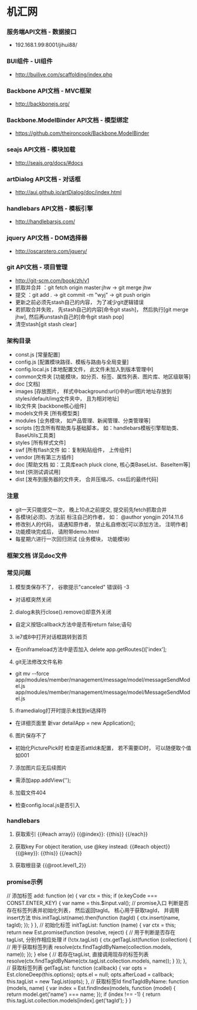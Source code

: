 机汇网
====

### 服务端API文档 - 数据接口
- 192.168.1.99:8001/jihui88/

### BUI组件 - UI组件
- http://builive.com/scaffolding/index.php

### Backbone API文档 - MVC框架
- http://backbonejs.org/

### Backbone.ModelBinder API文档 - 模型绑定
- https://github.com/theironcook/Backbone.ModelBinder

### seajs API文档 - 模块加载
- http://seajs.org/docs/#docs

### artDialog API文档 - 对话框
- http://aui.github.io/artDialog/doc/index.html

### handlebars API文档 - 模板引擎
- http://handlebarsjs.com/

### jquery API文档 - DOM选择器
- http://oscarotero.com/jquery/

### git API文档 - 项目管理
- http://git-scm.com/book/zh/v1
- 抓取并合并 ：git fetch origin master:jhw -> git merge jhw
- 提交 ：git add . -> git commit -m "wyj" -> git push origin
- 更新之前必须先stash自己的内容， 为了减少git逻辑错误
- 若抓取合并失败， 先stash自己的内容[命令git stash]， 然后执行[git merge jhw], 然后再unstash自己的[命令git stash pop]
- 清空stash[git stash clear]

### 架构目录
- const.js [常量配置]
- config.js [配置模块路径、模板与路由与全局变量]
- config.local.js [本地配置文件， 此文件未加入到版本管理中]
- common文件夹 [功能模块，如分页、标签、属性列表、图片库、地区级联等]
- doc [文档]
- images [存放图片， 样式中background:url()中的url图片地址存放到styles/default/img文件夹中， 且为相对地址]
- lib文件夹 [backbone核心组件]
- models文件夹 [所有模型类]
- modules [业务模块， 如产品管理、新闻管理、分类管理等]
- scripts [包含所有帮助类与基础脚本， 如：handlebars模板引擎帮助类、BaseUtils工具类]
- styles [所有样式文件]
- swf [所有flash文件 如：复制粘贴组件， 上传组件]
- vendor [所有第三方插件]
- doc [帮助文档 如：工具库each pluck clone, 核心类BaseList、BaseItem等]
- test [供测试调试用]
- dist [发布到服务器的文件夹， 合并压缩JS、css后的最终代码]

### 注意
- git一天只能提交一次， 晚上10点之前提交, 提交前先fetch抓取合并
- 各模块[必须]、方法前 标注自己的作者， 如： @author yongjin 2014.11.6
- 修改别人的代码， 请通知原作者， 禁止私自修改[可以添加方法， 注明作者]
- 功能模块完成后， 请附带demo.html
- 每星期六进行一次回归测试 (业务模块， 功能模块)

### 框架文档 详见doc文件
 
### 常见问题
1) 模型类保存不了， 谷歌提示"canceled" 错误码 -3  
 - 对话框突然关闭
2) dialog未执行close().remove()却意外关闭
 - 自定义按钮callback方法中是否有return false;语句
3) ie7或8中打开对话框跳转到首页
 - 在oniframeload方法中是否加入 delete app.getRoutes()['index'];
4) git无法修改文件名称
 - git mv --force app/modules/member/management/message/model/messageSendModel.js  app/modules/member/management/message/model/MessageSendModel.js 
5) iframedialog打开时提示未找到el选择符
 - 在详细页面里 新var detailApp = new Application();
6) 图片保存不了
 - 初始化PicturePick时 检查是否attId未配置， 若不需要ID时， 可以随便取个值如001
7) 添加图片后无后续图片
 - 需添加app.addView('');
8) 加载文件404
 - 检查config.local.js是否引入
 
### handlebars
1) 获取索引
{{#each array}}
    {{@index}}: {{this}}
{{/each}}

2) 获取key
For object iteration, use @key instead:
{{#each object}}
    {{@key}}: {{this}}
{{/each}} 
3) 获取根目录
{{@root.level1_2}}

### promise示例
// 添加标签
add: function (e) {
  var ctx = this;
  if (e.keyCode === CONST.ENTER_KEY) {
    var name = this.$input.val();
    // promise入口 判断是否存在标签列表并初始化列表， 然后返回tagId。 核心用于获取tagId， 并调用insert方法
    this.initTagList(name).then(function (tagId) {
       ctx.insert(name, tagId);
    });
  }
},
// 初始化标签
initTagList: function (name) {
    var ctx = this;
    return new Est.promise(function (resolve, reject) {
        // 用于判断是否存在tagList, 分别作相应处理
        if (!ctx.tagList) {
            ctx.getTagList(function (collection) { // 用于获取标签列表
                resolve(ctx.findTagIdByName(collection.models, name));
            });
        } else {
            // 若存在tagList, 直接调用现存的标签列表
            resolve(ctx.findTagIdByName(ctx.tagList.collection.models, name));
        }
    });
},
// 获取标签列表
getTagList: function (callback) {
    var opts = Est.cloneDeep(this.options);
    opts.el = null;
    opts.afterLoad = callback;
    this.tagList = new TagList(opts);
},
// 获取标签Id
findTagIdByName: function (models, name) {
    var index = Est.findIndex(models, function (model) {
      return model.get('name') === name;
    });
    if (index !== -1) {
      return this.tagList.collection.models[index].get('tagId');
    }
}
